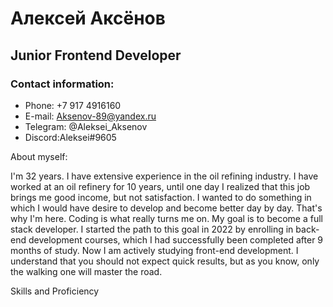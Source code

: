 # Алексей Аксёнов

## Junior Frontend Developer

### Contact information:

- Phone: +7 917 4916160
- E-mail: Aksenov-89@yandex.ru
- Telegram: @Aleksei_Aksenov
- Discord:Aleksei#9605

About myself:

I'm 32 years. I have extensive experience in the oil refining industry. I have worked at an oil refinery for 10 years, until one day I realized that this job brings me good income, but not satisfaction. I wanted to do something in which I would have desire to develop and become better day by day. That's why I'm here. Coding is what really turns me on. My goal is to become a full stack developer. I started the path to this goal in 2022 by enrolling in back-end development courses, which I had successfully been completed after 9 months of study. Now I am actively studying front-end development. I understand that you should not expect quick results, but as you know, only the walking one will master the road.

Skills and Proficiency